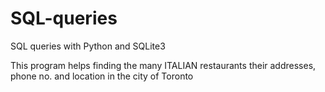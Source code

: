 # SQL-queries
SQL queries with Python and SQLite3

This program  helps finding the many ITALIAN restaurants their addresses, phone no. and location in the city of Toronto
